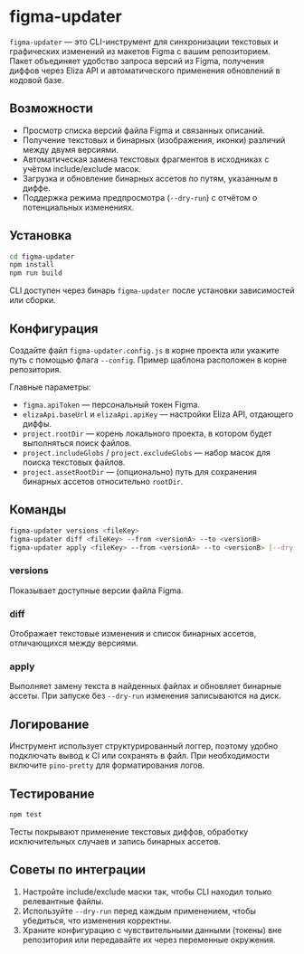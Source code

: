 # figma-updater

`figma-updater` — это CLI-инструмент для синхронизации текстовых и графических изменений из макетов Figma с вашим репозиторием. Пакет объединяет удобство запроса версий из Figma, получения диффов через Eliza API и автоматического применения обновлений в кодовой базе.

## Возможности

- Просмотр списка версий файла Figma и связанных описаний.
- Получение текстовых и бинарных (изображения, иконки) различий между двумя версиями.
- Автоматическая замена текстовых фрагментов в исходниках с учётом include/exclude масок.
- Загрузка и обновление бинарных ассетов по путям, указанным в диффе.
- Поддержка режима предпросмотра (`--dry-run`) с отчётом о потенциальных изменениях.

## Установка

```bash
cd figma-updater
npm install
npm run build
```

CLI доступен через бинарь `figma-updater` после установки зависимостей или сборки.

## Конфигурация

Создайте файл `figma-updater.config.js` в корне проекта или укажите путь с помощью флага `--config`. Пример шаблона расположен в корне репозитория.

Главные параметры:

- `figma.apiToken` — персональный токен Figma.
- `elizaApi.baseUrl` и `elizaApi.apiKey` — настройки Eliza API, отдающего диффы.
- `project.rootDir` — корень локального проекта, в котором будет выполняться поиск файлов.
- `project.includeGlobs` / `project.excludeGlobs` — набор масок для поиска текстовых файлов.
- `project.assetRootDir` — (опционально) путь для сохранения бинарных ассетов относительно `rootDir`.

## Команды

```bash
figma-updater versions <fileKey>
figma-updater diff <fileKey> --from <versionA> --to <versionB>
figma-updater apply <fileKey> --from <versionA> --to <versionB> [--dry-run]
```

### versions
Показывает доступные версии файла Figma.

### diff
Отображает текстовые изменения и список бинарных ассетов, отличающихся между версиями.

### apply
Выполняет замену текста в найденных файлах и обновляет бинарные ассеты. При запуске без `--dry-run` изменения записываются на диск.

## Логирование

Инструмент использует структурированный логгер, поэтому удобно подключать вывод к CI или сохранять в файл. При необходимости включите `pino-pretty` для форматирования логов.

## Тестирование

```bash
npm test
```

Тесты покрывают применение текстовых диффов, обработку исключительных случаев и запись бинарных ассетов.

## Советы по интеграции

1. Настройте include/exclude маски так, чтобы CLI находил только релевантные файлы.
2. Используйте `--dry-run` перед каждым применением, чтобы убедиться, что изменения корректны.
3. Храните конфигурацию с чувствительными данными (токены) вне репозитория или передавайте их через переменные окружения.

